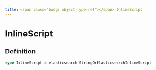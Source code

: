 ```yaml
---
title: <span class="badge object-type-ref"></span> InlineScript
---
```

# <span class="badge object-type-ref"></span> InlineScript

## Definition

```go
type InlineScript = elasticsearch.StringOrElasticsearchInlineScript
```
